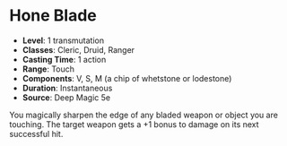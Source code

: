 # Hone Blade

- **Level**: 1 transmutation
- **Classes**: Cleric, Druid, Ranger
- **Casting Time**: 1 action
- **Range**: Touch
- **Components**: V, S, M (a chip of whetstone or lodestone)
- **Duration**: Instantaneous
- **Source**: Deep Magic 5e

You magically sharpen the edge of any bladed weapon or object you are touching. The target weapon gets a +1 bonus to damage on its next successful hit.

